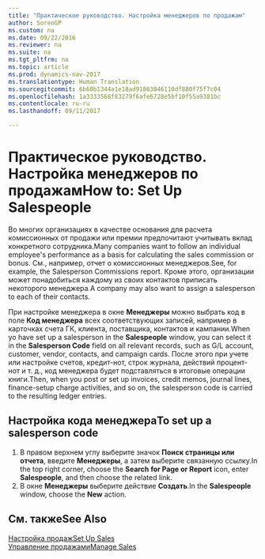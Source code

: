 ```yaml
---
title: "Практическое руководство. Настройка менеджеров по продажам"
author: SorenGP
ms.custom: na
ms.date: 09/22/2016
ms.reviewer: na
ms.suite: na
ms.tgt_pltfrm: na
ms.topic: article
ms.prod: dynamics-nav-2017
ms.translationtype: Human Translation
ms.sourcegitcommit: 6b60b1344a1e18ad91863046110df880f75f7c04
ms.openlocfilehash: 1a3333568f83279f6afe6728e5bf10f55a9381bc
ms.contentlocale: ru-ru
ms.lasthandoff: 09/11/2017

---
```


# <a name="how-to-set-up-salespeople"></a><span data-ttu-id="3903c-102">Практическое руководство. Настройка менеджеров по продажам</span><span class="sxs-lookup"><span data-stu-id="3903c-102">How to: Set Up Salespeople</span></span>
<span data-ttu-id="3903c-103">Во многих организациях в качестве основания для расчета комиссионных от продажи или премии предпочитают учитывать вклад конкретного сотрудника.</span><span class="sxs-lookup"><span data-stu-id="3903c-103">Many companies want to follow an individual employee's performance as a basis for calculating the sales commission or bonus.</span></span> <span data-ttu-id="3903c-104">См., например, отчет о комиссионных менеджеров.</span><span class="sxs-lookup"><span data-stu-id="3903c-104">See, for example, the Salesperson Commissions report.</span></span> <span data-ttu-id="3903c-105">Кроме этого, организации может понадобиться каждому из своих контактов приписать некоторого менеджера.</span><span class="sxs-lookup"><span data-stu-id="3903c-105">A company may also want to assign a salesperson to each of their contacts.</span></span>

<span data-ttu-id="3903c-106">При настройке менеджера в окне **Менеджеры** можно выбрать код в поле **Код менеджера** всех соответствующих записей, например в карточках счета ГК, клиента, поставщика, контактов и кампании.</span><span class="sxs-lookup"><span data-stu-id="3903c-106">When yo have set up a salesperson in the **Salespeople** window, you can select it in the **Salesperson Code** field on all relevant records, such as G/L account, customer, vendor, contacts, and campaign cards.</span></span> <span data-ttu-id="3903c-107">После этого при учете или настройке счетов, кредит-нот, строк журнала, действий процент-нот и т. д., код менеджера будет подставляться в итоговые операции книги.</span><span class="sxs-lookup"><span data-stu-id="3903c-107">Then, when you post or set up invoices, credit memos, journal lines, finance-setup charge activities, and so on, the salesperson code is carried to the resulting ledger entries.</span></span>

## <a name="to-set-up-a-salesperson-code"></a><span data-ttu-id="3903c-108">Настройка кода менеджера</span><span class="sxs-lookup"><span data-stu-id="3903c-108">To set up a salesperson code</span></span>
1. <span data-ttu-id="3903c-109">В правом верхнем углу выберите значок **Поиск страницы или отчета**, введите **Менеджеры**, а затем выберите связанную ссылку.</span><span class="sxs-lookup"><span data-stu-id="3903c-109">In the top right corner, choose the **Search for Page or Report** icon, enter **Salespeople**, and then choose the related link.</span></span>
2. <span data-ttu-id="3903c-110">В окне **Менеджеры** выберите действие **Создать**.</span><span class="sxs-lookup"><span data-stu-id="3903c-110">In the **Salespeople** window, choose the **New** action.</span></span>

## <a name="see-also"></a><span data-ttu-id="3903c-111">См. также</span><span class="sxs-lookup"><span data-stu-id="3903c-111">See Also</span></span>  
[<span data-ttu-id="3903c-112">Настройка продаж</span><span class="sxs-lookup"><span data-stu-id="3903c-112">Set Up Sales</span></span>](sales-setup-sales.md)  
[<span data-ttu-id="3903c-113">Управление продажами</span><span class="sxs-lookup"><span data-stu-id="3903c-113">Manage Sales</span></span>](sales-manage-sales.md)

